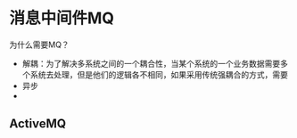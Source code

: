 # 消息中间件MQ



为什么需要MQ？

- 解耦：为了解决多系统之间的一个耦合性，当某个系统的一个业务数据需要多个系统去处理，但是他们的逻辑各不相同，如果采用传统强耦合的方式，需要
- 异步
- 


## ActiveMQ

